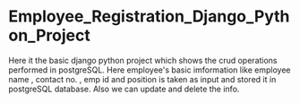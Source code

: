# Employee_Registration_Django_Python_Project
Here it the basic  django python project which shows the crud operations performed in postgreSQL. 
Here employee's basic imformation like employee name , contact no. , emp id and position is taken as input and stored it in postgreSQL database.
Also we can update and delete the info.

